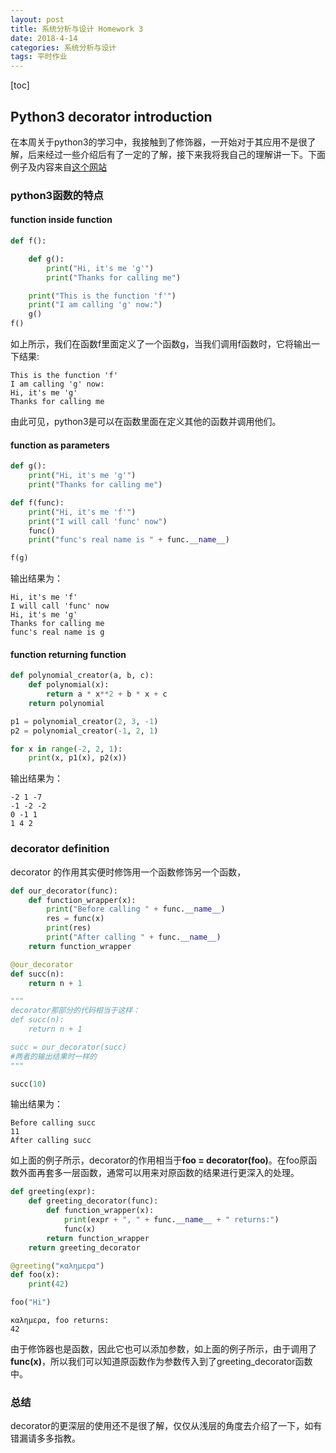 ```yaml
---
layout: post
title: 系统分析与设计 Homework 3
date: 2018-4-14
categories: 系统分析与设计
tags: 平时作业
---
```

[toc]
## Python3 decorator introduction
在本周关于python3的学习中，我接触到了修饰器，一开始对于其应用不是很了解，后来经过一些介绍后有了一定的了解，接下来我将我自己的理解讲一下。下面例子及内容来自[这个网站](https://www.python-course.eu/python3_decorators.php)

### python3函数的特点
#### function inside function

```python
def f():

    def g():
        print("Hi, it's me 'g'")
        print("Thanks for calling me")

    print("This is the function 'f'")
    print("I am calling 'g' now:")
    g()
f()
```

如上所示，我们在函数f里面定义了一个函数g，当我们调用f函数时，它将输出一下结果:

```
This is the function 'f'
I am calling 'g' now:
Hi, it's me 'g'
Thanks for calling me
```

由此可见，python3是可以在函数里面在定义其他的函数并调用他们。

#### function as parameters

```python
def g():
    print("Hi, it's me 'g'")
    print("Thanks for calling me")

def f(func):
    print("Hi, it's me 'f'")
    print("I will call 'func' now")
    func()
    print("func's real name is " + func.__name__)

f(g)
```
输出结果为：

```
Hi, it's me 'f'
I will call 'func' now
Hi, it's me 'g'
Thanks for calling me
func's real name is g
```
#### function returning function

```python
def polynomial_creator(a, b, c):
    def polynomial(x):
        return a * x**2 + b * x + c
    return polynomial

p1 = polynomial_creator(2, 3, -1)
p2 = polynomial_creator(-1, 2, 1)

for x in range(-2, 2, 1):
    print(x, p1(x), p2(x))
```

输出结果为：

```
-2 1 -7
-1 -2 -2
0 -1 1
1 4 2
```

### decorator definition
decorator 的作用其实便时修饰用一个函数修饰另一个函数，

```python
def our_decorator(func):
    def function_wrapper(x):
        print("Before calling " + func.__name__)
        res = func(x)
        print(res)
        print("After calling " + func.__name__)
    return function_wrapper

@our_decorator
def succ(n):
    return n + 1

"""
decorator那部分的代码相当于这样：
def succ(n):
    return n + 1

succ = our_decorator(succ)
#两者的输出结果时一样的
"""

succ(10)
```

输出结果为：

```
Before calling succ
11
After calling succ
```
如上面的例子所示，decorator的作用相当于**foo = decorator(foo)**。在foo原函数外面再套多一层函数，通常可以用来对原函数的结果进行更深入的处理。

```python
def greeting(expr):
    def greeting_decorator(func):
        def function_wrapper(x):
            print(expr + ", " + func.__name__ + " returns:")
            func(x)
        return function_wrapper
    return greeting_decorator

@greeting("καλημερα")
def foo(x):
    print(42)

foo("Hi")
```

```
καλημερα, foo returns:
42
```

由于修饰器也是函数，因此它也可以添加参数，如上面的例子所示，由于调用了**func(x)**，所以我们可以知道原函数作为参数传入到了greeting_decorator函数中。

### 总结
decorator的更深层的使用还不是很了解，仅仅从浅层的角度去介绍了一下，如有错漏请多多指教。
